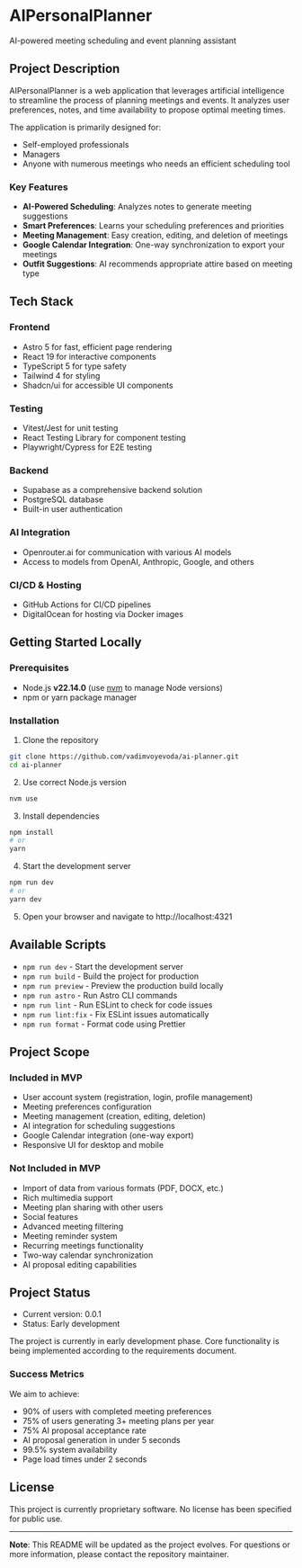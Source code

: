 # AIPersonalPlanner

AI-powered meeting scheduling and event planning assistant

## Project Description

AIPersonalPlanner is a web application that leverages artificial intelligence to streamline the process of planning meetings and events. It analyzes user preferences, notes, and time availability to propose optimal meeting times.

The application is primarily designed for:
- Self-employed professionals
- Managers
- Anyone with numerous meetings who needs an efficient scheduling tool

### Key Features
- **AI-Powered Scheduling**: Analyzes notes to generate meeting suggestions
- **Smart Preferences**: Learns your scheduling preferences and priorities
- **Meeting Management**: Easy creation, editing, and deletion of meetings
- **Google Calendar Integration**: One-way synchronization to export your meetings
- **Outfit Suggestions**: AI recommends appropriate attire based on meeting type

## Tech Stack

### Frontend
- Astro 5 for fast, efficient page rendering
- React 19 for interactive components
- TypeScript 5 for type safety
- Tailwind 4 for styling
- Shadcn/ui for accessible UI components

### Testing
- Vitest/Jest for unit testing
- React Testing Library for component testing
- Playwright/Cypress for E2E testing

### Backend
- Supabase as a comprehensive backend solution
- PostgreSQL database
- Built-in user authentication

### AI Integration
- Openrouter.ai for communication with various AI models
- Access to models from OpenAI, Anthropic, Google, and others

### CI/CD & Hosting
- GitHub Actions for CI/CD pipelines
- DigitalOcean for hosting via Docker images

## Getting Started Locally

### Prerequisites
- Node.js **v22.14.0** (use [nvm](https://github.com/nvm-sh/nvm) to manage Node versions)
- npm or yarn package manager

### Installation

1. Clone the repository
```bash
git clone https://github.com/vadimvoyevoda/ai-planner.git
cd ai-planner
```

2. Use correct Node.js version
```bash
nvm use
```

3. Install dependencies
```bash
npm install
# or
yarn
```

4. Start the development server
```bash
npm run dev
# or
yarn dev
```

5. Open your browser and navigate to http://localhost:4321

## Available Scripts

- `npm run dev` - Start the development server
- `npm run build` - Build the project for production
- `npm run preview` - Preview the production build locally
- `npm run astro` - Run Astro CLI commands
- `npm run lint` - Run ESLint to check for code issues
- `npm run lint:fix` - Fix ESLint issues automatically
- `npm run format` - Format code using Prettier

## Project Scope

### Included in MVP
- User account system (registration, login, profile management)
- Meeting preferences configuration
- Meeting management (creation, editing, deletion)
- AI integration for scheduling suggestions
- Google Calendar integration (one-way export)
- Responsive UI for desktop and mobile

### Not Included in MVP
- Import of data from various formats (PDF, DOCX, etc.)
- Rich multimedia support
- Meeting plan sharing with other users
- Social features
- Advanced meeting filtering
- Meeting reminder system
- Recurring meetings functionality
- Two-way calendar synchronization
- AI proposal editing capabilities

## Project Status

- Current version: 0.0.1
- Status: Early development

The project is currently in early development phase. Core functionality is being implemented according to the requirements document.

### Success Metrics
We aim to achieve:
- 90% of users with completed meeting preferences
- 75% of users generating 3+ meeting plans per year
- 75% AI proposal acceptance rate
- AI proposal generation in under 5 seconds
- 99.5% system availability
- Page load times under 2 seconds

## License

This project is currently proprietary software. No license has been specified for public use.

---

**Note**: This README will be updated as the project evolves. For questions or more information, please contact the repository maintainer.


<!-- Security scan triggered at 2025-09-01 23:54:03 -->